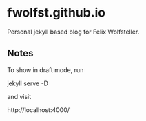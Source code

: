# fwolfst.github.io

Personal jekyll based blog for Felix Wolfsteller.

## Notes

To show in draft mode, run

  jekyll serve -D

and visit

  http://localhost:4000/
